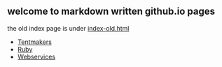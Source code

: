 ## welcome to markdown written github.io pages

the old index page is under [index-old.html](html/index-old.html)

* [Tentmakers](tents.md)
* [Ruby](ruby.md)
* [Webservices](webservices.md)
